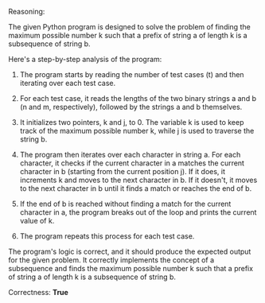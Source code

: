 Reasoning:

The given Python program is designed to solve the problem of finding the maximum possible number k such that a prefix of string a of length k is a subsequence of string b.

Here's a step-by-step analysis of the program:

1. The program starts by reading the number of test cases (t) and then iterating over each test case.

2. For each test case, it reads the lengths of the two binary strings a and b (n and m, respectively), followed by the strings a and b themselves.

3. It initializes two pointers, k and j, to 0. The variable k is used to keep track of the maximum possible number k, while j is used to traverse the string b.

4. The program then iterates over each character in string a. For each character, it checks if the current character in a matches the current character in b (starting from the current position j). If it does, it increments k and moves to the next character in b. If it doesn't, it moves to the next character in b until it finds a match or reaches the end of b.

5. If the end of b is reached without finding a match for the current character in a, the program breaks out of the loop and prints the current value of k.

6. The program repeats this process for each test case.

The program's logic is correct, and it should produce the expected output for the given problem. It correctly implements the concept of a subsequence and finds the maximum possible number k such that a prefix of string a of length k is a subsequence of string b.

Correctness: **True**